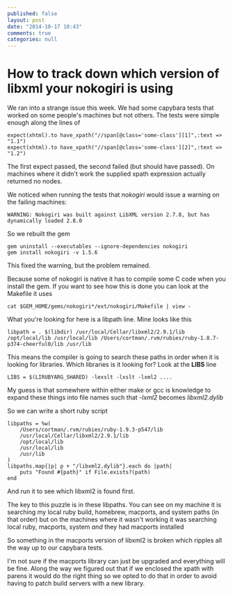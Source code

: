 ```yaml
---
published: false
layout: post
date: "2014-10-17 10:43"
comments: true
categories: null
---
```


How to track down which version of libxml your nokogiri is using
================================================================

We ran into a strange issue this week. We had some capybara tests that worked on some people's machines but not others. The tests were simple enough along the lines of

    expect(xhtml).to have_xpath("//span[@class='some-class'][1]",:text => "1.1")
    expect(xhtml).to have_xpath("//span[@class='some-class'][2]",:text => "1.2")
    
The first expect passed, the second failed (but should have passed). On machines where it didn't work the supplied xpath
expression actually returned no nodes.

We noticed when running the tests that *nokogiri* would issue a warning on the failing machines:

    WARNING: Nokogiri was built against LibXML version 2.7.8, but has dynamically loaded 2.8.0
    
So we rebuilt the gem

    gem uninstall --executables --ignore-dependencies nokogiri
    gem install nokogiri -v 1.5.6
    
This fixed the warning, but the problem remained.

Because some of nokogiri is native it has to compile some C code when you install the gem. If you want to see how this is done you can look at the Makefile it uses

    cat $GEM_HOME/gems/nokogiri*/ext/nokogiri/Makefile | view -
    
What you're looking for here is a libpath line. Mine looks like this

    libpath = . $(libdir) /usr/local/Cellar/libxml2/2.9.1/lib /opt/local/lib /usr/local/lib /Users/cortman/.rvm/rubies/ruby-1.8.7-p374-cheerful0/lib /usr/lib
    
This means the compiler is going to search these paths in order when it is looking for libraries. Which libraries is it looking for? Look at the **LIBS** line

    LIBS = $(LIRUBYARG_SHARED) -lexslt -lxslt -lxml2 ....
    
My guess is that somewhere within either make or gcc is knowledge to expand these things into file names such that *-lxml2* becomes *libxml2.dylib*

So we can write a short ruby script

    libpaths = %w(
        /Users/cortman/.rvm/rubies/ruby-1.9.3-p547/lib
        /usr/local/Cellar/libxml2/2.9.1/lib
        /opt/local/lib
        /usr/local/lib
        /usr/lib
    )
    libpaths.map{|p| p + "/libxml2.dylib"}.each do |path|
    	puts "Found #{path}" if File.exists?(path)
    end
    
And run it to see which libxml2 is found first.

The key to this puzzle is in these libpaths. You can see on my machine it is searching my local ruby build, homebrew, macports, and system paths (in that order) but on the machines where it wasn't working it was searching local ruby, macports, system *and* they had macports installed

So something in the macports version of libxml2 is broken which ripples all the way up to our capybara tests. 

I'm not sure if the macports library can just be upgraded and everything will be fine. Along the way we figured out that if we enclosed the xpath with parens it would do the right thing so we opted to do that in order to avoid having to patch build servers with a new library. 
    	
    
